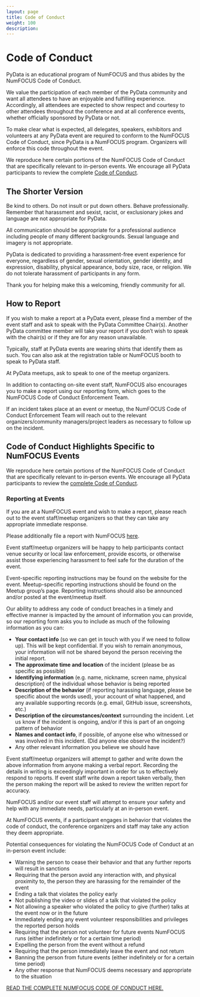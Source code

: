 ```yaml
---
layout: page
title: Code of Conduct
weight: 100
description: 
---
```


# Code of Conduct
PyData is an educational program of NumFOCUS and thus abides by the NumFOCUS Code of Conduct.

We value the participation of each member of the PyData community and want all attendees to have an enjoyable and fulfilling experience. Accordingly, all attendees are expected to show respect and courtesy to other attendees throughout the conference and at all conference events, whether officially sponsored by PyData or not.

To make clear what is expected, all delegates, speakers, exhibitors and volunteers at any PyData event are required to conform to the NumFOCUS Code of Conduct, since PyData is a NumFOCUS program. Organizers will enforce this code throughout the event.

We reproduce here certain portions of the NumFOCUS Code of Conduct that are specifically relevant to in-person events. We encourage all PyData participants to review the complete [Code of Conduct](https://numfocus.org/code-of-conduct).

## The Shorter Version
Be kind to others. Do not insult or put down others. Behave professionally. Remember that harassment and sexist, racist, or exclusionary jokes and language are not appropriate for PyData.

All communication should be appropriate for a professional audience including people of many different backgrounds. Sexual language and imagery is not appropriate.

PyData is dedicated to providing a harassment-free event experience for everyone, regardless of gender, sexual orientation, gender identity, and expression, disability, physical appearance, body size, race, or religion. We do not tolerate harassment of participants in any form.

Thank you for helping make this a welcoming, friendly community for all.

## How to Report
If you wish to make a report at a PyData event, please find a member of the event staff and ask to speak with the PyData Committee Chair(s). Another PyData committee member will take your report if you don’t wish to speak with the chair(s) or if they are for any reason unavailable.

Typically, staff at PyData events are wearing shirts that identify them as such. You can also ask at the registration table or NumFOCUS booth to speak to PyData staff.

At PyData meetups, ask to speak to one of the meetup organizers.

In addition to contacting on-site event staff, NumFOCUS also encourages you to make a report using our reporting form, which goes to the NumFOCUS Code of Conduct Enforcement Team.

If an incident takes place at an event or meetup, the NumFOCUS Code of Conduct Enforcement Team will reach out to the relevant organizers/community managers/project leaders as necessary to follow up on the incident.

## Code of Conduct Highlights Specific to NumFOCUS Events
We reproduce here certain portions of the NumFOCUS Code of Conduct that are specifically relevant to in-person events. We encourage all PyData participants to review the [complete Code of Conduct](https://numfocus.org/code-of-conduct).

### Reporting at Events
If you are at a NumFOCUS event and wish to make a report, please reach out to the event staff/meetup organizers so that they can take any appropriate immediate response.

Please additionally file a report with NumFOCUS [here](https://numfocus.typeform.com/to/ynjGdT).

Event staff/meetup organizers will be happy to help participants contact venue security or local law enforcement, provide escorts, or otherwise assist those experiencing harassment to feel safe for the duration of the event.

Event-specific reporting instructions may be found on the website for the event. Meetup-specific reporting instructions should be found on the Meetup group’s page. Reporting instructions should also be announced and/or posted at the event/meetup itself.

Our ability to address any code of conduct breaches in a timely and effective manner is impacted by the amount of information you can provide, so our reporting form asks you to include as much of the following information as you can:

- **Your contact info** (so we can get in touch with you if we need to follow up). This will be kept confidential. If you wish to remain anonymous, your information will not be shared beyond the person receiving the initial report.
- **The approximate time and location** of the incident (please be as specific as possible)
- **Identifying information** (e.g. name, nickname, screen name, physical description) of the individual whose behavior is being reported
- **Description of the behavior** (if reporting harassing language, please be specific about the words used), your account of what happened, and any available supporting records (e.g. email, GitHub issue, screenshots, etc.)
- **Description of the circumstances/context** surrounding the incident. Let us know if the incident is ongoing, and/or if this is part of an ongoing pattern of behavior
- **Names and contact info**, if possible, of anyone else who witnessed or was involved in this incident. (Did anyone else observe the incident?)
- Any other relevant information you believe we should have

Event staff/meetup organizers will attempt to gather and write down the above information from anyone making a verbal report. Recording the details in writing is exceedingly important in order for us to effectively respond to reports. If event staff write down a report taken verbally, then the person making the report will be asked to review the written report for accuracy.

NumFOCUS and/or our event staff will attempt to ensure your safety and help with any immediate needs, particularly at an in-person event.

At NumFOCUS events, if a participant engages in behavior that violates the code of conduct, the conference organizers and staff may take any action they deem appropriate.

Potential consequences for violating the NumFOCUS Code of Conduct at an in-person event include:

- Warning the person to cease their behavior and that any further reports will result in sanctions
- Requiring that the person avoid any interaction with, and physical proximity to, the person they are harassing for the remainder of the event
- Ending a talk that violates the policy early
- Not publishing the video or slides of a talk that violated the policy
- Not allowing a speaker who violated the policy to give (further) talks at the event now or in the future
- Immediately ending any event volunteer responsibilities and privileges the reported person holds
- Requiring that the person not volunteer for future events NumFOCUS runs (either indefinitely or for a certain time period)
- Expelling the person from the event without a refund
- Requiring that the person immediately leave the event and not return
- Banning the person from future events (either indefinitely or for a certain time period)
- Any other response that NumFOCUS deems necessary and appropriate to the situation


[READ THE COMPLETE NUMFOCUS CODE OF CONDUCT HERE.](https://numfocus.org/code-of-conduct)
